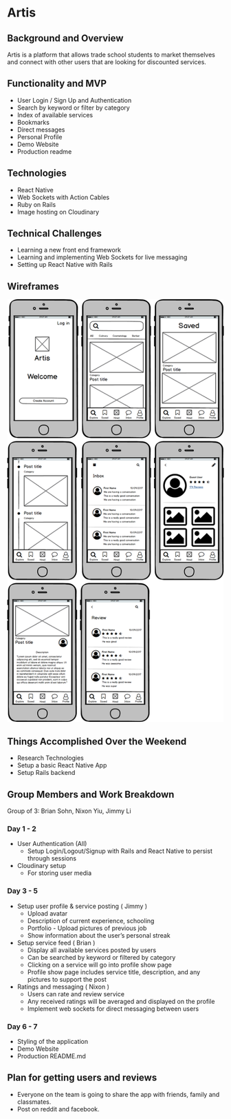 # Artis

## Background and Overview

Artis is a platform that allows trade school students to market themselves and connect with other users that are looking for discounted services.

## Functionality and MVP
* User Login / Sign Up and Authentication
* Search by keyword or filter by category
* Index of available services
* Bookmarks
* Direct messages
* Personal Profile
* Demo Website
* Production readme

## Technologies
* React Native
* Web Sockets with Action Cables
* Ruby on Rails
* Image hosting on Cloudinary

## Technical Challenges
* Learning a new front end framework
* Learning and implementing Web Sockets for live messaging
* Setting up React Native with Rails

## Wireframes
![wireframes](https://github.com/sohbr/artis/blob/master/docs/Artis.png)


## Things Accomplished Over the Weekend
* Research Technologies
* Setup a basic React Native App
* Setup Rails backend

## Group Members and Work Breakdown
Group of 3: Brian Sohn, Nixon Yiu, Jimmy Li

### Day 1 - 2
* User Authentication (All)
    * Setup Login/Logout/Signup with Rails and React Native to persist through sessions
* Cloudinary setup
   * For storing user media

### Day 3 - 5
* Setup user profile & service posting ( Jimmy )
    * Upload avatar
    * Description of current experience, schooling
    * Portfolio - Upload pictures of previous job
    * Show information about the user’s personal streak
* Setup service feed ( Brian )
    * Display all available services posted by users
    * Can be searched by keyword or filtered by category
    * Clicking on a service will go into profile show page
    * Profile show page includes service title, description, and any pictures to support the post
* Ratings and messaging ( Nixon )
    * Users can rate and review service
    * Any received ratings will be averaged and displayed on the profile
    * Implement web sockets for direct messaging between users

### Day 6 - 7
* Styling of the application
* Demo Website
* Production README.md


## Plan for getting users and reviews

* Everyone on the team is going to share the app with friends, family and classmates.
* Post on reddit and facebook.


